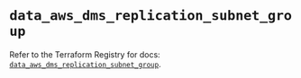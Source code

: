 # `data_aws_dms_replication_subnet_group`

Refer to the Terraform Registry for docs: [`data_aws_dms_replication_subnet_group`](https://registry.terraform.io/providers/hashicorp/aws/6.0.0/docs/data-sources/dms_replication_subnet_group).

